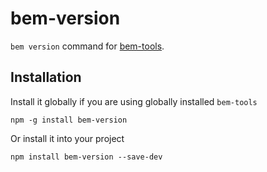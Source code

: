 # bem-version

`bem version` command for [bem-tools](http://bem.info/tools/bem/).

## Installation

Install it globally if you are using globally installed `bem-tools`

    npm -g install bem-version

Or install it into your project

    npm install bem-version --save-dev
